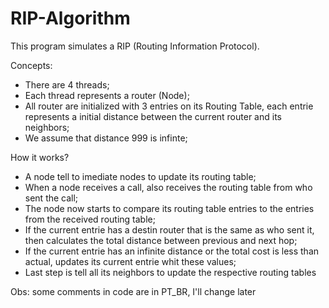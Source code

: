 # RIP-Algorithm
This program simulates a RIP (Routing Information Protocol).

Concepts:
- There are 4 threads;
- Each thread represents a router (Node);
- All router are initialized with 3 entries on its Routing Table, each entrie represents a initial distance between the current router and its neighbors;
- We assume that distance 999 is infinte;

How it works?
- A node tell to imediate nodes to update its routing table;
- When a node receives a call, also receives the routing table from who sent the call;
- The node now starts to compare its routing table entries to the entries from the received routing table;
- If the current entrie has a destin router that is the same as who sent it, then calculates the total distance between previous and next hop;
- If the current entrie has an infinite distance or the total cost is less than actual, updates its current entrie whit these values;
- Last step is tell all its neighbors to update the respective routing tables

Obs: some comments in code are in PT_BR, I'll change later

